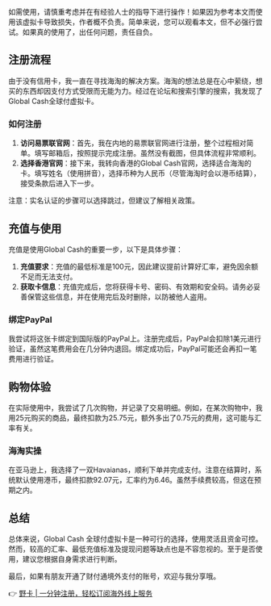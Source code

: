 如需使用，请慎重考虑并在有经验人士的指导下进行操作！如果因为参考本文而使用该虚拟卡导致损失，作者概不负责。简单来说，您可以观看本文，但不必强行尝试。如果真的使用了，出任何问题，责任自负。

## 注册流程

由于没有信用卡，我一直在寻找海淘的解决方案。海淘的想法总是在心中萦绕，想买的东西却因支付方式受限而无能为力。经过在论坛和搜索引擎的搜索，我发现了Global Cash全球付虚拟卡。

### 如何注册

1. **访问易票联官网**：首先，我在内地的易票联官网进行注册，整个过程相对简单。填写邮箱后，按照提示完成注册。虽然没有截图，但具体流程非常顺利。
2. **选择香港官网**：接下来，我转向香港的Global Cash官网，选择适合海淘的卡。填写姓名（使用拼音），选择币种为人民币（尽管海淘时会以港币结算），接受条款后进入下一步。

注意：实名认证的步骤可以选择跳过，但建议了解相关政策。

## 充值与使用

充值是使用Global Cash的重要一步，以下是具体步骤：

1. **充值要求**：充值的最低标准是100元，因此建议提前计算好汇率，避免因余额不足而无法支付。
2. **获取卡信息**：充值完成后，您将获得卡号、密码、有效期和安全码。请务必妥善保管这些信息，并在使用完后及时删除，以防被他人盗用。

### 绑定PayPal

我尝试将这张卡绑定到国际版的PayPal上。注册完成后，PayPal会扣除1美元进行验证，虽然这笔费用会在几分钟内退回。绑定成功后，PayPal可能还会再扣一笔费用进行验证。

## 购物体验

在实际使用中，我尝试了几次购物，并记录了交易明细。例如，在某次购物中，我用25元购买的商品，最终扣款为25.75元，额外多出了0.75元的费用，这可能与汇率有关。

### 海淘实操

在亚马逊上，我选择了一双Havaianas，顺利下单并完成支付。注意在结算时，系统默认使用港币，最终扣款92.07元，汇率约为6.46。虽然手续费较高，但这在预期之内。

## 总结

总体来说，Global Cash 全球付虚拟卡是一种可行的选择，使用灵活且资金可控。然而，较高的汇率、最低充值标准及提现问题等缺点也是不容忽视的。至于是否使用，建议您根据自身需求进行判断。

最后，如果有朋友开通了财付通境外支付的账号，欢迎与我分享哦。

👉 [野卡 | 一分钟注册，轻松订阅海外线上服务](https://bit.ly/bewildcard)